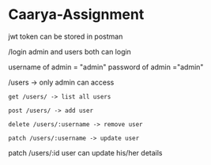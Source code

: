 # Caarya-Assignment

jwt token can be stored in postman

/login
admin and users both can login

username of admin = "admin"
password of admin ="admin"

/users -> only admin can access

    get /users/ -> list all users

    post /users/ -> add user

    delete /users/:username -> remove user

    patch /users/:username -> update user

patch /users/:id
user can update his/her details
